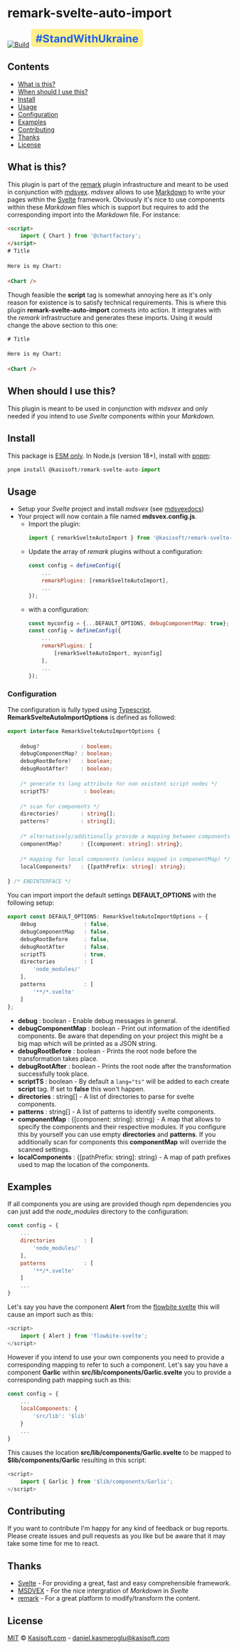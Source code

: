 # remark-svelte-auto-import

[![Build][build-badge]][build]
[![StandWithUkraine][ukraine-svg]][ukraine-readme]

## Contents

* [What is this?](#what-is-this)
* [When should I use this?](#when-should-i-use-this)
* [Install](#install)
* [Usage](#usage)
* [Configuration](#configuration)
* [Examples](#examples)
* [Contributing](#contributing)
* [Thanks](#thanks)
* [License](#license)


## What is this?

This plugin is part of the [remark] plugin infrastructure and meant to be used in conjunction with [mdsvex].
_mdsvex_ allows to use [Markdown] to write your pages within the [Svelte] framework. 
Obviously it's nice to use components within these _Markdown_ files which is support but requires to add the corresponding import into the _Markdown_ file.
For instance:

```html
<script>
    import { Chart } from '@chartfactory';
</script>
# Title

Here is my Chart:

<Chart />
```

Though feasible the __script__ tag is somewhat annoying here as it's only reason for existence is to satisfy technical requirements.
This is where this plugin __remark-svelte-auto-import__ comests into action. 
It integrates with the _remark_ infrastructure and generates these imports.
Using it would change the above section to this one:

```html
# Title

Here is my Chart:

<Chart />
```

## When should I use this?

This plugin is meant to be used in conjunction with _mdsvex_ and only needed if you intend to use _Svelte_ components within your _Markdown_.


## Install

This package is [ESM only][esmonly]. In Node.js (version 18+), install with [pnpm]:

```js
pnpm install @kasisoft/remark-svelte-auto-import
```


## Usage

* Setup your _Svelte_ project and install _mdsvex_ (see [mdsvexdocs])
* Your project will now contain a file named __mdsvex.config.js__.
    * Import the plugin:
        ```js
        import { remarkSvelteAutoImport } from '@kasisoft/remark-svelte-auto-import';
        ```
    * Update the array of _remark_ plugins without a configuration:
        ```js
        const config = defineConfig({
            ...
            remarkPlugins: [remarkSvelteAutoImport],
            ...
        });
        ```
    * with a configuration:
        ```js
        const myconfig = {...DEFAULT_OPTIONS, debugComponentMap: true};
        const config = defineConfig({
            ...
            remarkPlugins: [
                [remarkSvelteAutoImport, myconfig]
            ],
            ...
        });
        ```

### Configuration

The configuration is fully typed using [Typescript].
__RemarkSvelteAutoImportOptions__ is defined as followed:

```typescript
export interface RemarkSvelteAutoImportOptions {
    
    debug?             : boolean;
    debugComponentMap? : boolean;
    debugRootBefore?   : boolean;
    debugRootAfter?    : boolean;
    
    /* generate ts lang attribute for non existent script nodes */
    scriptTS?           : boolean;

    /* scan for components */
    directories?       : string[];
    patterns?          : string[];
    
    /* alternatively/additionally provide a mapping between components and modules  */
    componentMap?      : {[component: string]: string};

    /* mapping for local components (unless mapped in componentMap) */
    localComponents?   : {[pathPrefix: string]: string};

} /* ENDINTERFACE */
```

You can import import the default settings __DEFAULT_OPTIONS__ with the following setup:

```typescript
export const DEFAULT_OPTIONS: RemarkSvelteAutoImportOptions = {
    debug               : false,
    debugComponentMap   : false,
    debugRootBefore     : false,
    debugRootAfter      : false,
    scriptTS            : true,
    directories         : [
        'node_modules/'
    ],
    patterns            : [
        '**/*.svelte'
    ]
};
```
* __debug__ : boolean - Enable debug messages in general.
* __debugComponentMap__ : boolean - Print out information of the identified components. Be aware that depending on your project this might be a big map which will be printed as a JSON string.
* __debugRootBefore__ : boolean - Prints the root node before the transformation takes place.
* __debugRootAfter__ : boolean - Prints the root node after the transformation successfully took place.
* __scriptTS__ : boolean - By default a ```lang="ts"``` will be added to each create __script__ tag. If set to __false__ this won't happen.
* __directories__ : string[] - A list of directories to parse for svelte components.
* __patterns__ : string[] - A list of patterns to identify svelte components.  
* __componentMap__ : {[component: string]: string} - A map that allows to specify the components and their respective modules. If you configure this by yourself you can use empty __directories__ and __patterns__. If you additionally scan for components this __componentMap__ will override the scanned settings.
* __localComponents__ : {[pathPrefix: string]: string} - A map of path prefixes used to map the location of the components.


## Examples

If all components you are using are provided though npm dependencies you can just add the _node_modules_ directory to the configuration:

```javascript
const config = {
    ...
    directories         : [
        'node_modules/'
    ],
    patterns            : [
        '**/*.svelte'
    ]
    ...
}
```
Let's say you have the component __Alert__ from the [flowbite svelte][flowbite-alert] this will cause
an import such as this:

```javascript
<script>
    import { Alert } from 'flowbite-svelte';
</script>
```

However if you intend to use your own components you need to provide a corresponding mapping to refer
to such a component. Let's say you have a component __Garlic__ within __src/lib/components/Garlic.svelte__ you to provide a corresponding path mapping such as this:

```javascript
const config = {
    ...
    localComponents: {
        'src/lib': '$lib'
    }
    ...
}
```

This causes the location __src/lib/components/Garlic.svelte__ to be mapped to __$lib/components/Garlic__ resulting in this script:

```javascript
<script>
    import { Garlic } from '$lib/components/Garlic';
</script>
```






## Contributing

If you want to contribute I'm happy for any kind of feedback or bug reports.
Please create issues and pull requests as you like but be aware that it may take some time
for me to react.


## Thanks

* [Svelte] - For providing a great, fast and easy comprehensible framework.
* [MSDVEX][mdsvex] - For the nice intergration of _Markdown_ in _Svelte_
* [remark] - For a great platform to modify/transform the content.


## License

[MIT][license] © [Kasisoft.com](https://kasisoft.com) - <daniel.kasmeroglu@kasisoft.com>


<!-- Definitions -->

[build]: https://github.com/kasisoft/remark-svelte-auto-import/actions
[build-badge]: https://github.com/kasisoft/remark-svelte-auto-import/actions/workflows/rsai.yml/badge.svg
[esmonly]: https://gist.github.com/sindresorhus/a39789f98801d908bbc7ff3ecc99d99c
[flowbite-alert]: https://flowbite-svelte.com/docs/components/alert
[license]: https://github.com/kasisoft/remark-svelte-auto-import/blob/main/license
[markdown]: https://markdown.de/
[mdsvex]: https://mdsvex.com
[mdsvexdocs]: https://mdsvex.com/docs
[pnpm]: https://pnpm.io/
[remark]: https://github.com/remarkjs
[svelte]: https://svelte.dev/
[typescript]: https://www.typescriptlang.org/
[ukraine-readme]: https://github.com/vshymanskyy/StandWithUkraine/blob/main/docs/README.md
[ukraine-svg]: https://raw.githubusercontent.com/vshymanskyy/StandWithUkraine/main/badges/StandWithUkraine.svg
